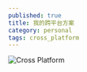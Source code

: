 ```yaml
---
published: true
title: 我的跨平台方案
category: personal
tags: cross_platform
---
```


![Cross Platform]({{site.baseurl}}/https://goooooouwa.fun:8544/Media/public/static/images/cross-platform.png)
